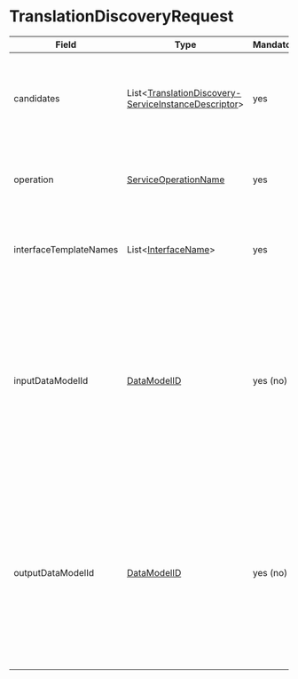 # TranslationDiscoveryRequest

Field | Type | Mandatory | Description
--- | --- | --- | ---
candidates | List<[TranslationDiscovery- ServiceInstanceDescriptor](../data-models/translation-discovery-service-instance-descriptor.md)> | yes | Possible service instances for consuming via a translation bridge.
operation | [ServiceOperationName](../primitives.md#serviceoperationname) | yes | The operation that the requester wants to consume.
interfaceTemplateNames | List<[InterfaceName](../primitives.md#interfacename)> | yes | The name of the interfaces that the consumer can use.
inputDataModelId | [DataModelID](../primitives.md#datamodelid) | yes (no) | The identifier of the data model that the requester can use as input payload of the specified operation. Must be omitted if there is no input payload.
outputDataModelId | [DataModelID](../primitives.md#datamodelid) | yes (no) | The identifier of the data model that the requester can use as response payload of the specified operation. Must be omitted if there is no response payload.
